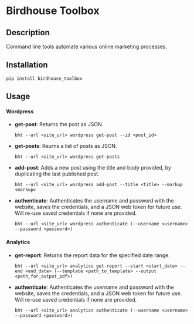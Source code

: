 # Birdhouse Toolbox

## Description

Command line tools automate various online marketing processes.

## Installation

```
pip install birdhouse_toolbox
```

## Usage

#### Wordpress

* __get-post__: Returns the post as JSON.
  ```
  bht --url <site_url> wordpress get-post --id <post_id>
  ```
* __get-posts__: Reurns a list of posts as JSON.
  ```
  bht --url <site_url> wordpress get-posts
  ```
* __add-post__: Adds a new post using the title and body provided, by duplicating the last published post.
  ```
  bht --url <site_url> wordpress add-post --title <title> --markup <markup>
  ```
* __authenticate__: Authenticates the username and password with the website, saves the credentials, and a JSON web token for future use. Will re-use saved credentials if none are provided.
  ```
  bht --url <site_url> wordpress authenticate (--username <username> --password <password>)
  ```

#### Analytics

* __get-report__: Returns the report data for the specified date range.
  ```
  bht --url <site_url> analytics get-report --start <start_date> --end <end_date> (--template <path_to_template> --output <path_for_output_pdf>)
  ```
* __authenticate__: Authenticates the username and password with the website, saves the credentials, and a JSON web token for future use. Will re-use saved credentials if none are provided.
  ```
  bht --url <site_url> analytics authenticate (--username <username> --password <password>)
  ```

